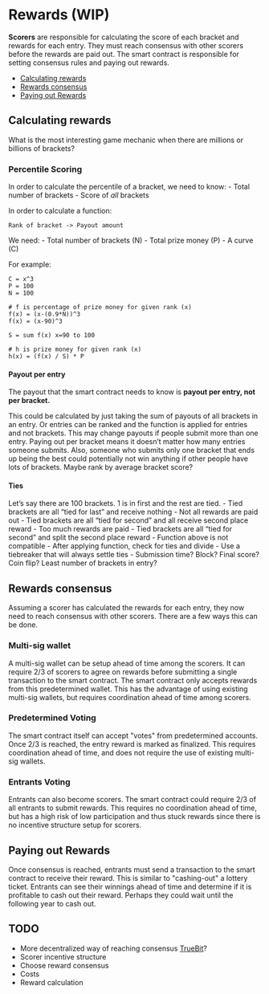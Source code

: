 # Rewards (WIP)
**Scorers** are responsible for calculating the score of each bracket and rewards for each entry. They must reach consensus with other scorers before the rewards are paid out. The smart contract is responsible for setting consensus rules and paying out rewards.

- [Calculating rewards](#calculating-rewards)
- [Rewards consensus](#rewards-consensus)
- [Paying out Rewards](#paying-out-rewards)

## Calculating rewards
What is the most interesting game mechanic when there are millions or billions of brackets?

### Percentile Scoring
In order to calculate the percentile of a bracket, we need to know:
	- Total number of brackets
	- Score of *all* brackets

In order to calculate a function:

	Rank of bracket -> Payout amount

We need:
	- Total number of brackets (N)
	- Total prize money (P)
	- A curve (C)

For example:
```
C = x^3
P = 100
N = 100

# f is percentage of prize money for given rank (x)
f(x) = (x-(0.9*N))^3
f(x) = (x-90)^3

S = sum f(x) x=90 to 100

# h is prize money for given rank (x)
h(x) = (f(x) / S) * P
```

#### Payout per entry
The payout that the smart contract needs to know is **payout per entry, not per bracket.**

This could be calculated by just taking the sum of payouts of all brackets in an entry. Or entries can be ranked and the function is applied for entries and not brackets. This may change payouts if people submit more than one entry. Paying out per bracket means it doesn’t matter how many entries someone submits. Also, someone who submits only one bracket that ends up being the best could potentially not win anything if other people have lots of brackets. Maybe rank by average bracket score?

#### Ties
Let’s say there are 100 brackets. 1 is in first and the rest are tied.
	- Tied brackets are all “tied for last” and receive nothing
		- Not all rewards are paid out
	- Tied brackets are all “tied for second” and all receive second place reward
		- Too much rewards are paid
	- Tied brackets are all “tied for second” and split the second place reward
		- Function above is not compatible
		- After applying function, check for ties and divide
	- Use a tiebreaker that will always settle ties
		- Submission time? Block? Final score? Coin flip? Least number of brackets in entry?


## Rewards consensus
Assuming a scorer has calculated the rewards for each entry, they now need to reach consensus with other scorers. There are a few ways this can be done.

### Multi-sig wallet
A multi-sig wallet can be setup ahead of time among the scorers. It can require 2/3 of scorers to agree on rewards before submitting a single transaction to the smart contract. The smart contract only accepts rewards from this predetermined wallet. This has the advantage of using existing multi-sig wallets, but requires coordination ahead of time among scorers.

### Predetermined Voting
The smart contract itself can accept "votes" from predetermined accounts. Once 2/3 is reached, the entry reward is marked as finalized. This requires coordination ahead of time, and does not require the use of existing multi-sig wallets.

### Entrants Voting
Entrants can also become scorers. The smart contract could require 2/3 of all entrants to submit rewards. This requires no coordination ahead of time, but has a high risk of low participation and thus stuck rewards since there is no incentive structure setup for scorers.

## Paying out Rewards
Once consensus is reached, entrants must send a transaction to the smart contract to receive their reward. This is similar to "cashing-out" a lottery ticket. Entrants can see their winnings ahead of time and determine if it is profitable to cash out their reward. Perhaps they could wait until the following year to cash out.

## TODO
 - More decentralized way of reaching consensus [TrueBit](https://truebit.io)?
 - Scorer incentive structure
 - Choose reward consensus
 - Costs
 - Reward calculation
